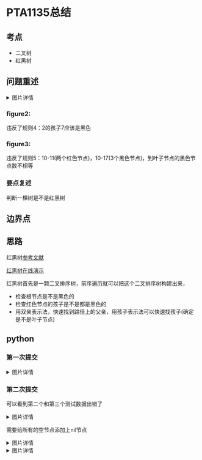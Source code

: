 # PTA1135总结
## 考点
+ 二叉树
+ 红黑树


## 问题重述
<details><summary>图片详情</summary><img src="https://raw.githubusercontent.com/ednow/cloudimg/main/githubio/20210816132243.png" alt="找不到图片(Image not found)" onerror="this.onerror=null;this.src='https://gitee.com/ednow/cloudimg/raw/main/githubio/20210816132243.png';" /></details>

### figure2:

违反了规则4：2的孩子7应该是黑色

### figure3:
违反了规则5：10-11(两个红色节点)，10-17(3个黑色节点)，到叶子节点的黑色节点数不相等

### 要点复述
判断一棵树是不是红黑树

## 边界点

## 思路

红黑树[参考文献](https://www.jianshu.com/p/e136ec79235c)

[红黑树在线演示](https://www.cs.usfca.edu/~galles/visualization/RedBlack.html)

红黑树首先是一颗二叉排序树，前序遍历就可以把这个二叉排序树构建出来，


+ 检查根节点是不是黑色的
+ 检查红色节点的孩子是不是都是黑色的
+ 用双亲表示法，快速找到路径上的父亲，用孩子表示法可以快速找孩子(确定是不是叶子节点)

<!-- + 然后再深度优先搜索每一个叶子节点的路径，看一下满不满足第5点 -->


## python

### 第一次提交

<details><summary>图片详情</summary><img src="https://raw.githubusercontent.com/ednow/cloudimg/main/githubio/20210816201655.png" alt="找不到图片(Image not found)" onerror="this.onerror=null;this.src='https://gitee.com/ednow/cloudimg/raw/main/githubio/20210816201655.png';" /></details>

<!-- #### 重载小于很奇怪
<details><summary>图片详情</summary><img src="https://raw.githubusercontent.com/ednow/cloudimg/main/githubio/20210816194958.png" alt="找不到图片(Image not found)" onerror="this.onerror=null;this.src='https://gitee.com/ednow/cloudimg/raw/main/githubio/20210816194958.png';" /></details> -->

### 第二次提交
可以看到第二个和第三个测试数据出错了

<details><summary>图片详情</summary><img src="https://raw.githubusercontent.com/ednow/cloudimg/main/githubio/20210818232425.png" alt="找不到图片(Image not found)" onerror="this.onerror=null;this.src='https://gitee.com/ednow/cloudimg/raw/main/githubio/20210818232425.png';" /></details>

需要给所有的空节点添加上nil节点

<details><summary>图片详情</summary><img src="https://raw.githubusercontent.com/ednow/cloudimg/main/githubio/20210818233003.png" alt="找不到图片(Image not found)" onerror="this.onerror=null;this.src='https://gitee.com/ednow/cloudimg/raw/main/githubio/20210818233003.png';" /></details>


<details><summary>图片详情</summary><img src="https://raw.githubusercontent.com/ednow/cloudimg/main/githubio/20210819001147.png" alt="找不到图片(Image not found)" onerror="this.onerror=null;this.src='https://gitee.com/ednow/cloudimg/raw/main/githubio/20210819001147.png';" /></details>